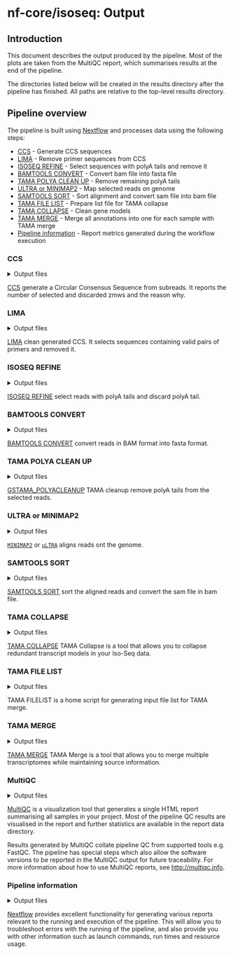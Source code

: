 # nf-core/isoseq: Output

## Introduction

This document describes the output produced by the pipeline. Most of the plots are taken from the MultiQC report, which summarises results at the end of the pipeline.

The directories listed below will be created in the results directory after the pipeline has finished. All paths are relative to the top-level results directory.

<!-- TODO nf-core: Write this documentation describing your workflow's output -->

## Pipeline overview

The pipeline is built using [Nextflow](https://www.nextflow.io/) and processes data using the following steps:

- [CCS](#ccs) - Generate CCS sequences
- [LIMA](#lima) - Remove primer sequences from CCS
- [ISOSEQ REFINE](#isoseq-refine) - Select sequences with polyA tails and remove it
- [BAMTOOLS CONVERT](#bamtools-convert) - Convert bam file into fasta file
- [TAMA POLYA CLEAN UP](#tama-polya-clean-up) - Remove remaining polyA tails
- [ULTRA or MINIMAP2](#ultra-minimap2) - Map selected reads on genome
- [SAMTOOLS SORT](#samtools-sort) - Sort alignment and convert sam file into bam file
- [TAMA FILE LIST](#tama-file-list) - Prepare list file for TAMA collapse
- [TAMA COLLAPSE](#tama-collapse) - Clean gene models
- [TAMA MERGE](#tama-merge) - Merge all annotations into one for each sample with TAMA merge
- [Pipeline information](#pipeline-information) - Report metrics generated during the workflow execution

### CCS

<details markdown="1">
<summary>Output files</summary>

- `01_PBCCS/`
  - `70dpf_Liver.chunk9.bam`: The CCS sequences
  - `70dpf_Liver.chunk9.bam.pbi`: The Pacbio index of CCS files
  - `70dpf_Liver.chunk9.metrics.json.gz`: Statistics for each zmws
  - `70dpf_Liver.chunk9.report.json`: General statistics about generated CCS sequences in json format
  - `70dpf_Liver.chunk9.report.txt`: General statistics about generated CCS sequences in txt format

</details>

[CCS](https://github.com/PacificBiosciences/ccs) generate a Circular Consensus Sequence from subreads. It reports the number of selected and discarded zmws and the reason why.

### LIMA

<details markdown="1">
<summary>Output files</summary>

- `02_LIMA/`
  - `70dpf_Liver.chunk9_flnc.json`: Metadata about generated xml file
  - `70dpf_Liver.chunk9_flnc.lima.clips`: Clipped sequences
  - `70dpf_Liver.chunk9_flnc.lima.counts`: Statistics about detected primers pairs
  - `70dpf_Liver.chunk9_flnc.lima.guess`: Statistics about detected primers pairs
  - `70dpf_Liver.chunk9_flnc.lima.report`: Detailed statistics on primers pairs for each sequence
  - `70dpf_Liver.chunk9_flnc.lima.summary`: General statistics about selected and rejected sequences
  - `70dpf_Liver.chunk9_flnc.primer_5p--primer_3p.bam`: Selected sequences
  - `70dpf_Liver.chunk9_flnc.primer_5p--primer_3p.bam.pbi`: Pacbio index of selected sequences
  - `70dpf_Liver.chunk9_flnc.primer_5p--primer_3p.consensusreadset.xml`: Selected sequences metadata

</details>

[LIMA](https://github.com/pacificbiosciences/barcoding/) clean generated CCS. It selects sequences containing valid pairs of primers and removed it.

### ISOSEQ REFINE

<details markdown="1">
<summary>Output files</summary>

- `03_ISOSEQ3_REFINE/`
  - `70dpf_Liver.chunk9.bam`: Sequences sequences
  - `70dpf_Liver.chunk9.bam.pbi`: Pacbio index of selected sequences
  - `70dpf_Liver.chunk9.consensusreadset.xml`: Metadata
  - `70dpf_Liver.chunk9.filter_summary.json`: Number of Full Length, Full Length Non Chimeric, Full Length Non Chimeric PolyA
  - `70dpf_Liver.chunk9.report.csv`: Primers and insert length of each read

</details>

[ISOSEQ REFINE](https://github.com/PacificBiosciences/IsoSeq) select reads with polyA tails and discard polyA tail.

### BAMTOOLS CONVERT

<details markdown="1">
<summary>Output files</summary>

- `04_BAMTOOLS_CONVERT/`
  - `70dpf_Liver.chunk9.fasta`: The reads in fasta format.

</details>

[BAMTOOLS CONVERT](https://github.com/pezmaster31/bamtools) convert reads in BAM format into fasta format.

### TAMA POLYA CLEAN UP

<details markdown="1">
<summary>Output files</summary>

- `/`
  - `70dpf_Liver.chunk9_tama.fa`: The polyA tail free reads.
  - `70dpf_Liver.chunk9_polya_flnc_report.txt`: Length of removed tails.
  - `70dpf_Liver.chunk9_tama_tails.fa`: Sequence of removed tails.

</details>

[GSTAMA_POLYACLEANUP](https://github.com/GenomeRIK/tama) TAMA cleanup remove polyA tails from the selected reads.

### ULTRA or MINIMAP2

<details markdown="1">
<summary>Output files</summary>

- `06_ULTRA/` or `06_MINIMAP2/`
  - `70dpf_Liver.chunk9.sam`: The aligned reads.

</details>

[`MINIMAP2`](https://github.com/lh3/minimap2) or [`uLTRA`](https://github.com/ksahlin/ultra) aligns reads ont the genome.

### SAMTOOLS SORT

<details markdown="1">
<summary>Output files</summary>

- `08_SAMTOOLS_SORT/`
  - `70dpf_Liver.chunk9.bam`: The sorted aligned reads.

</details>

[SAMTOOLS SORT](http://www.htslib.org/doc/samtools-sort.html) sort the aligned reads and convert the sam file in bam file.

### TAMA COLLAPSE

<details markdown="1">
<summary>Output files</summary>

- `09_GSTAMA_COLLAPSE/`
  - `70dpf_Lung.chunk9_collapsed.bed`: This is a bed12 format file containing the final collapsed version of your transcriptome
  - `70dpf_Lung.chunk9_local_density_error.txt`: This file contains the log of filtering for local density error around the splice junctions
  - `70dpf_Lung.chunk9_polya.txt`: This file contains the reads with potential poly A truncation
  - `70dpf_Lung.chunk9_read.txt`: This file contains information for all mapped reads from the input SAM/BAM file.
  - `70dpf_Lung.chunk9_strand_check.txt`: This file shows instances where the sam flag strand information contrasted the GMAP strand information.
  - `70dpf_Lung.chunk9_trans_read.bed`: This file uses bed12 format to show the transcript model for each read based on the mapping prior to collapsing.This file uses bed12 format to show the transcript model for each read based on the mapping prior to collapsing.
  - `70dpf_Lung.chunk9_trans_report.txt`: This file contains collapsing information for each transcript
  - `70dpf_Lung.chunk9_varcov.txt`: This file contains the coverage information for each variant detected.
  - `70dpf_Lung.chunk9_variants.txt`: This file contains the variants called

</details>

[TAMA COLLAPSE](https://github.com/GenomeRIK/tama/wiki/Tama-Collapse) TAMA Collapse is a tool that allows you to collapse redundant transcript models in your Iso-Seq data.

### TAMA FILE LIST

<details markdown="1">
<summary>Output files</summary>

- `10_GSTAMA_FILELIST/`
  - `70dpf_Lung.tsv`: A tsv listing bed files to merge with TAMA merge

</details>

TAMA FILELIST is a home script for generating input file list for TAMA merge.

### TAMA MERGE

<details markdown="1">
<summary>Output files</summary>

- `11_GSTAMA_MERGE/`
  - `70dpf_Lung.bed`: This is the main merged annotation file.
  - `70dpf_Lung_gene_report.txt`: This contains a report of the genes from the merged file.
  - `70dpf_Lung_merge.txt`: This contains a bed12 format file which shows the coordinates of each input transcript matched to the merged transcript ID.
  - `70dpf_Lung_trans_report.txt`: This contains the source information for each merged transcript.

</details>

[TAMA MERGE](https://github.com/GenomeRIK/tama/wiki/Tama-Merge) TAMA Merge is a tool that allows you to merge multiple transcriptomes while maintaining source information.

### MultiQC

<details markdown="1">
<summary>Output files</summary>

- `multiqc/`
  - `multiqc_report.html`: a standalone HTML file that can be viewed in your web browser.
  - `multiqc_data/`: directory containing parsed statistics from the different tools used in the pipeline.
  - `multiqc_plots/`: directory containing static images from the report in various formats.

</details>

[MultiQC](http://multiqc.info) is a visualization tool that generates a single HTML report summarising all samples in your project. Most of the pipeline QC results are visualised in the report and further statistics are available in the report data directory.

Results generated by MultiQC collate pipeline QC from supported tools e.g. FastQC. The pipeline has special steps which also allow the software versions to be reported in the MultiQC output for future traceability. For more information about how to use MultiQC reports, see <http://multiqc.info>.

### Pipeline information

<details markdown="1">
<summary>Output files</summary>

- `pipeline_info/`
  - Reports generated by Nextflow: `execution_report.html`, `execution_timeline.html`, `execution_trace.txt` and `pipeline_dag.dot`/`pipeline_dag.svg`.
  - Reports generated by the pipeline: `pipeline_report.html`, `pipeline_report.txt` and `software_versions.yml`. The `pipeline_report*` files will only be present if the `--email` / `--email_on_fail` parameter's are used when running the pipeline.
  - Reformatted samplesheet files used as input to the pipeline: `samplesheet.valid.csv`.

</details>

[Nextflow](https://www.nextflow.io/docs/latest/tracing.html) provides excellent functionality for generating various reports relevant to the running and execution of the pipeline. This will allow you to troubleshoot errors with the running of the pipeline, and also provide you with other information such as launch commands, run times and resource usage.
